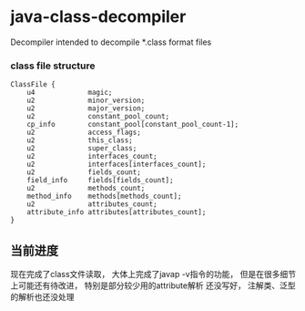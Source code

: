 # java-class-decompiler
Decompiler intended to decompile *.class format files

### class file structure
```
ClassFile {
    u4             magic;
    u2             minor_version;
    u2             major_version;
    u2             constant_pool_count;
    cp_info        constant_pool[constant_pool_count-1];
    u2             access_flags;
    u2             this_class;
    u2             super_class;
    u2             interfaces_count;
    u2             interfaces[interfaces_count];
    u2             fields_count;
    field_info     fields[fields_count];
    u2             methods_count;
    method_info    methods[methods_count];
    u2             attributes_count;
    attribute_info attributes[attributes_count];
}
```

## 当前进度
现在完成了class文件读取， 大体上完成了javap -v指令的功能，
但是在很多细节上可能还有待改进， 特别是部分较少用的attribute解析
还没写好， 注解类、泛型的解析也还没处理